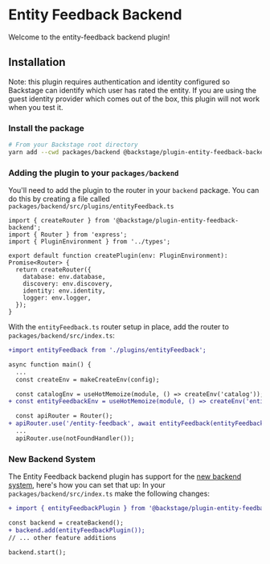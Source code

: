 # Entity Feedback Backend

Welcome to the entity-feedback backend plugin!

## Installation

Note: this plugin requires authentication and identity configured so Backstage can identify
which user has rated the entity. If you are using the guest identity provider which comes
out of the box, this plugin will not work when you test it.

### Install the package

```bash
# From your Backstage root directory
yarn add --cwd packages/backend @backstage/plugin-entity-feedback-backend
```

### Adding the plugin to your `packages/backend`

You'll need to add the plugin to the router in your `backend` package. You can do this by creating a file called `packages/backend/src/plugins/entityFeedback.ts`

```tsx
import { createRouter } from '@backstage/plugin-entity-feedback-backend';
import { Router } from 'express';
import { PluginEnvironment } from '../types';

export default function createPlugin(env: PluginEnvironment): Promise<Router> {
  return createRouter({
    database: env.database,
    discovery: env.discovery,
    identity: env.identity,
    logger: env.logger,
  });
}
```

With the `entityFeedback.ts` router setup in place, add the router to `packages/backend/src/index.ts`:

```diff
+import entityFeedback from './plugins/entityFeedback';

async function main() {
  ...
  const createEnv = makeCreateEnv(config);

  const catalogEnv = useHotMemoize(module, () => createEnv('catalog'));
+ const entityFeedbackEnv = useHotMemoize(module, () => createEnv('entityFeedback'));

  const apiRouter = Router();
+ apiRouter.use('/entity-feedback', await entityFeedback(entityFeedbackEnv));
  ...
  apiRouter.use(notFoundHandler());

```

### New Backend System

The Entity Feedback backend plugin has support for the [new backend system](https://backstage.io/docs/backend-system/), here's how you can set that up:
In your `packages/backend/src/index.ts` make the following changes:

```diff
+ import { entityFeedbackPlugin } from '@backstage/plugin-entity-feedback-backend';

const backend = createBackend();
+ backend.add(entityFeedbackPlugin());
// ... other feature additions

backend.start();
```
